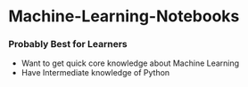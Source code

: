 # Machine-Learning-Notebooks
### Probably Best for Learners
* Want to get quick core knowledge about Machine Learning
* Have Intermediate knowledge of Python
